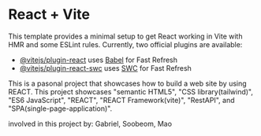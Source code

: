 # React + Vite

This template provides a minimal setup to get React working in Vite with HMR and some ESLint rules.
Currently, two official plugins are available:

- [@vitejs/plugin-react](https://github.com/vitejs/vite-plugin-react/blob/main/packages/plugin-react/README.md) uses [Babel](https://babeljs.io/) for Fast Refresh
- [@vitejs/plugin-react-swc](https://github.com/vitejs/vite-plugin-react-swc) uses [SWC](https://swc.rs/) for Fast Refresh


<!---->


This is a pasonal project that showcases how to build a web site by using REACT. 
This project showcases "semantic HTML5", "CSS library(tailwind)", "ES6 JavaScript", "REACT", "REACT Framework(vite)", "RestAPI", and "SPA(single-page-application)".

involved in this project by: Gabriel, Soobeom, Mao

